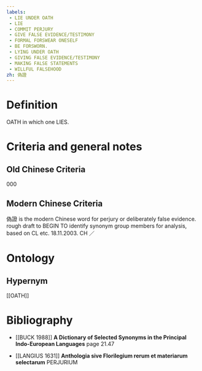 ```yaml
---
labels: 
 - LIE UNDER OATH
 - LIE
 - COMMIT PERJURY
 - GIVE FALSE EVIDENCE/TESTIMONY
 - FORMAL FORSWEAR ONESELF
 - BE FORSWORN.
 - LYING UNDER OATH
 - GIVING FALSE EVIDENCE/TESTIMONY
 - MAKING FALSE STATEMENTS
 - WILLFUL FALSEHOOD
zh: 偽證
---
```


# Definition
OATH in which one LIES.
# Criteria and general notes
## Old Chinese Criteria
000
## Modern Chinese Criteria
偽證 is the modern Chinese word for perjury or deliberately false evidence.
rough draft to BEGIN TO identify synonym group members for analysis, based on CL etc. 18.11.2003. CH ／
# Ontology

## Hypernym
[[OATH]]
# Bibliography
- [[BUCK 1988]]
**A Dictionary of Selected Synonyms in the Principal Indo-European Languages** page 21.47

- [[LANGIUS 1631]]
**Anthologia sive Florilegium rerum et materiarum selectarum** 
PERJURIUM
